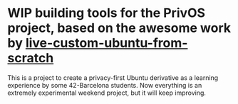 # WIP building tools for the PrivOS project, based on the awesome work by [live-custom-ubuntu-from-scratch](https://github.com/mvallim/live-custom-ubuntu-from-scratch)

This is a project to create a privacy-first Ubuntu derivative as a learning experience by some 42-Barcelona students.
Now everything is an extremely experimental weekend project, but it will keep improving.
